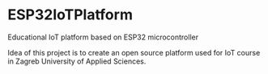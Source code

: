 # ESP32IoTPlatform
 Educational IoT platform based on ESP32 microcontroller

Idea of this project is to create an open source platform used for IoT course in Zagreb University of Applied Sciences.
